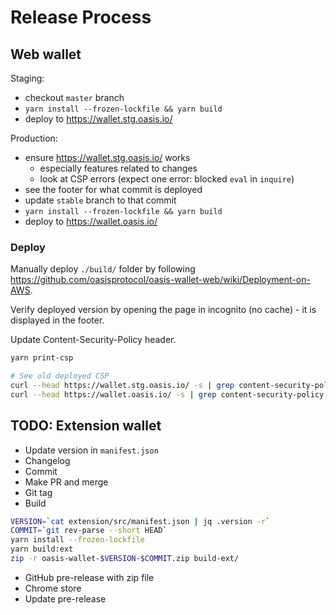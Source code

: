 # Release Process

## Web wallet

Staging:
- checkout `master` branch
- `yarn install --frozen-lockfile && yarn build`
- deploy to <https://wallet.stg.oasis.io/>

Production:
- ensure <https://wallet.stg.oasis.io/> works
  - especially features related to changes
  - look at CSP errors (expect one error: blocked `eval` in `inquire`)
- see the footer for what commit is deployed
- update `stable` branch to that commit
- `yarn install --frozen-lockfile && yarn build`
- deploy to <https://wallet.oasis.io/>

### Deploy

Manually deploy `./build/` folder by following <https://github.com/oasisprotocol/oasis-wallet-web/wiki/Deployment-on-AWS>.

Verify deployed version by opening the page in incognito (no cache) - it is displayed in the footer.

Update Content-Security-Policy header.

```sh
yarn print-csp

# See old deployed CSP
curl --head https://wallet.stg.oasis.io/ -s | grep content-security-policy
curl --head https://wallet.oasis.io/ -s | grep content-security-policy
```


## TODO: Extension wallet

- Update version in `manifest.json`
- Changelog
- Commit
- Make PR and merge
- Git tag
- Build

```sh
VERSION=`cat extension/src/manifest.json | jq .version -r`
COMMIT=`git rev-parse --short HEAD`
yarn install --frozen-lockfile
yarn build:ext
zip -r oasis-wallet-$VERSION-$COMMIT.zip build-ext/
```

- GitHub pre-release with zip file
- Chrome store
- Update pre-release
